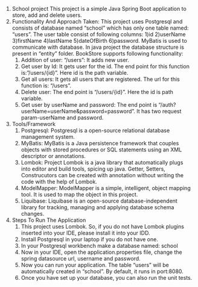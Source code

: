 <ol>
<li>
School project
This project is a simple Java Spring Boot application to store, add and delete users.
</li>

<li>
Functionality And Approach Taken:
This project uses Postgresql and consists of database named “school” which has only one table named: “users”.  The user table consist of following columns: 1)id 2)userName 3)firstName 4)lastName 5)dateOfBirth 6)password.
MyBatis is used to communicate with database. In java project the database structure is present in “entity” folder.
BookStore  supports following functionality:
<ol>
<li>Addition of user: “/users”: It adds new user.
<li>Get user by Id: It gets user for the id.  The end point for this function is:”/users/{id}”. Here id is the path variable.</li>
<li>Get all users: It gets all users that are registered. The url for this function is: “/users”.</li>
<li>Delete user: The end point is “/users/{id}”. Here the id is path variable.</li>
<li>Get user by userName and password: The end point is “/auth?userName=userName&password=password”. It has two request param-userName and password.</li>
</ol>
</li>

<li>
Tools/Framework
<ol>
<li>Postgresql: Postgresql is a open-source relational database management system.</li>
<li>MyBatis: MyBatis is a Java persistence framework that couples objects with stored procedures or SQL statements using an XML descriptor or annotations.</li>
<li>Lombok: Project Lombok is a java library that automatically plugs into editor and build tools, spicing up java. Getter, Setters, Construcutors can be created with annotation without writing the code with the help of Lombok.</li>
<li>ModelMapper: ModelMapper is a simple, intelligent, object mapping tool. It is used to map the object in this project.</li>
<li>Liquibase: Liquibase is an open-source database-independent library for tracking, managing and applying database schema changes.</li>
</ol>
</li>

<li>
Steps To Run The Application
<ol>
<li>This project uses Lombok. So, if you do not have Lombok plugins inserted into your IDE, please install it into your IDD.</li>
<li>Install Postgresql in your laptop if you do not have one.</li>
<li>In your Postgresql workbench make a database named: school </li>
<li>Now in your IDE, open the application.properties file, change the spring datasource url, username and password.</li>
<li>Now you can run your application. The table “users” will be automatically created in “school”. By default, it runs in port:8080.</li>
<li>Once you have set up your database, you can also run the unit tests.</li>
</ol>
</li>
</ol>
